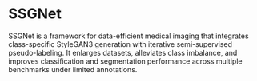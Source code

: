 # SSGNet
SSGNet is a framework for data-efficient medical imaging that integrates class-specific StyleGAN3 generation with iterative semi-supervised pseudo-labeling. It enlarges datasets, alleviates class imbalance, and improves classification and segmentation performance across multiple benchmarks under limited annotations.
